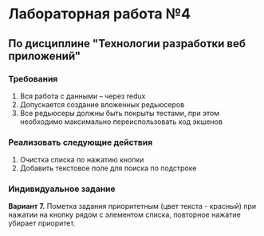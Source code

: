 # Лабораторная работа №4 #
## По дисциплине "Технологии разработки веб приложений" ##
### Требования ###
1. Вся работа с данными – через redux
1. Допускается создание вложенных редьюсеров
1. Все редьюсеры должны быть покрыты тестами, при этом необходимо максимально переиспользовать код экшенов

### Реализовать следующие действия ###
1. Очистка списка по нажатию кнопки
1. Добавить текстовое поле для поиска по подстроке

### Индивидуальное задание ####
**Вариант 7.** Пометка задания приоритетным (цвет текста - красный) при нажатии на кнопку рядом с элементом списка, повторное нажатие убирает приоритет.